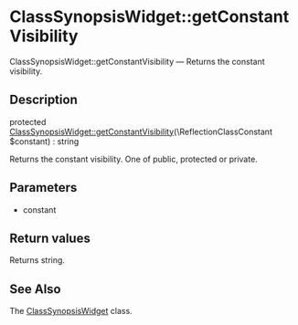 ClassSynopsisWidget::getConstantVisibility
================

ClassSynopsisWidget::getConstantVisibility — Returns the constant visibility.

Description
---------------


protected [ClassSynopsisWidget::getConstantVisibility](https://github.com/lingtalfi/DocTools/blob/master/doc/api/DocTools/Widget/ClassSynopsis/ClassSynopsisWidget/getConstantVisibility.md)(\ReflectionClassConstant $constant) : string




Returns the constant visibility.
One of public, protected or private.




Parameters
--------------

- constant
    

Return values
----------------

Returns string.









See Also
-----------

The [ClassSynopsisWidget](https://github.com/lingtalfi/DocTools/blob/master/doc/api/DocTools/Widget/ClassSynopsis/ClassSynopsisWidget.md) class.
